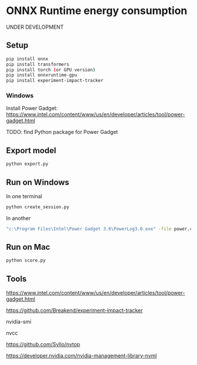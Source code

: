 # ONNX Runtime energy consumption

UNDER DEVELOPMENT

## Setup

```bash
pip install onnx
pip install transformers
pip install torch (or GPU version)
pip install onnxruntime-gpu
pip install experiment-impact-tracker 
```

### Windows

Install Power Gadget: https://www.intel.com/content/www/us/en/developer/articles/tool/power-gadget.html

TODO: find Python package for Power Gadget 

## Export model

```bash
python export.py
```

## Run on Windows

In one terminal

```bash
python create_session.py
```

In another

```bash
"c:\Program Files\Intel\Power Gadget 3.6\PowerLog3.0.exe" -file power.csv -cmd python run_session.py
```

## Run on Mac

```bash
python score.py
```

## Tools

https://www.intel.com/content/www/us/en/developer/articles/tool/power-gadget.html 

https://github.com/Breakend/experiment-impact-tracker

nvidia-smi

nvcc

https://github.com/Syllo/nvtop


https://developer.nvidia.com/nvidia-management-library-nvml 


